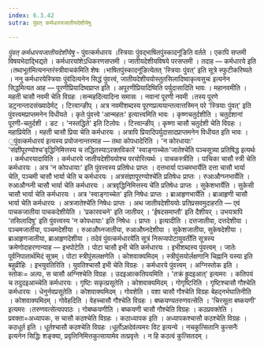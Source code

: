 ```yaml
---
index: 6.3.42
sutra: पुंवत् कर्मधारयजातीयदेशीयेषु

---
```

_पुंवत् कर्मधारयजातीयदेशीयेषु_ - पुंवत्कर्मधारय ।स्त्रियाः पुंवद्भाषितपुंस्कादनू॑ङिति वर्तते । एकापि सप्तमी विषयभेदाद्भिद्यते । कर्मधारयांशेऽधिकरणसप्तमी । जातीयदेशीयविषये परसप्तमी । तदाह — कर्मधारये इति ।तथाभूत॑मित्यनन्तरंस्त्रीवाचक॑मिति शेषः ।भाषितपुंस्कादनू॑ङित्येतत् 'स्त्रियाः पुंवत्' इति सूत्रे स्फुटीकरिष्यते । ननु कर्मधारयेस्त्रियाः पुंव॑दित्यनेन सिद्धं पुंवत्त्वं, जातीयदेशीययोस्तुतसिलादिष्वाकृत्वसुचः॑ इत्यनेन सिद्धमित्यत आह — पूरणीप्रियादिष्वप्राप्त इति । अपूरणीप्रियादिष्विति पर्युदासादिति भावः । महानवमीति । महती चासौ नवमी चेति विग्रहः ।सन्महदि॑त्यादिना समासः । नवानां पूरणी नवमी ।तस्य पूरणे डट्॒नान्तादसंख्यादेर्मट् । टित्त्वान्ङीप् । अत्र नवमीशब्दस्य पूरणप्रत्ययान्तत्वात्तस्मिन् परे 'स्त्रियाः पुंवत्' इति पुंवत्त्वमप्राप्तमनेन विधीयते । कृते पुंवत्त्वे 'आन्महतः' इत्यात्त्वमिति भावः । कृष्णचतुर्दशीति । चतुर्दशानां पूरणी-चतुर्दशी । डट । 'नस्तद्धिते' इति टिलोपः । टित्त्वान्ङीप् । कृष्णा चासौ चतुर्दशी चेति विग्रहः । महाप्रियेति । महती चासौ प्रिया चेति कर्मधारयः । अत्रापि प्रियादिपर्युदासादप्राप्तमनेन विधीयत इति भावः । ॒पुंवत्कर्मधारय॑ इत्यस्य प्रयोजनान्तरमाह — तथा कोपधादेरिति । 'न कोरधायाः' 'संज्ञीपूरण्योश्च'वृद्धिनिमित्तस्य च तद्धितस्याऽरक्तविकारे॑ 'स्वाङ्गाच्चेतः'जातेश्चे॑ति पञ्चसूत्र्या प्रतिषिद्ध इत्यर्थः । कर्मधारयादाविति । कर्मधारये जातीयदेशीययोश्च परयोरित्यर्थः । पाचकस्त्रीति । पाचिका चासौ स्त्री चेति कर्मधारयः । अत्र 'न कोपधायाः' इति पुंवत्त्वस्य प्रतिषेधः प्राप्तः । दत्तभार्या पञ्चमभार्येति दत्ता चासौ भार्या चेति, पञ्चमी चासौ भार्या चेति च कर्मधारयः । अत्रसंज्ञापूरण्योश्चे॑ति प्रतिषेधः प्राप्तः । रुआऔग्घ्नभार्येति । रुआऔग्घ्नी चासौ भार्या चेति कर्मधारयः । अत्रवृद्धिनिमित्तस्य चे॑ति प्रतिषेधः प्राप्तः । सुकेशभार्येति । सुकेसी चासौ भार्या चेति कर्मधारयः । अत्र 'स्वाङ्गाच्चेत' इति निषेधः प्राप्तः । ब्राआहृणभार्येति । ब्राआहृणी चासौ भार्या चेति कर्मधारयः । अत्रजातेश्चे॑ति निषेधः प्राप्तः । अथ जातीयदेशीययोः प्रतिप्रसवमुदाहरति — एवं पाचकजातीया पाचकदेशीयेति । 'प्रकारवचने' इति जातीयर् । 'ईषदसमाप्तौ' इति दैशीयर् । उभयत्रापि 'तसिलादिषु' इति पुंवत्त्वस्य 'न कोपधायाः' इति निषेधः । प्राप्तः । इत्यादीति । दत्तजातीया, दत्तदेशीया । पञ्चमजातीया, पञ्चमदेशीया । रुआऔघ्नजातीया, रुआऔघ्नदेशीया । सुकेशजातीया, सुकेषदेशीया । ब्राआहृणजातीया, ब्राआहृणदेशीया । तदेवं पुंवत्कर्मधारये॑ति सूत्रं निरूप्यपोटायुवती॑ति सूत्रस्य क्रमेणोदाहरणान्याह — इभपोटेति । पोटा चासौ इभी चेति कर्मधारयः । इभीशब्दस्य पुंवत्त्वम् । जातेः पूर्वनिपातार्थमिदं सूत्रम् । पोटा स्त्रीपुंसलक्षणेति । कोशवाक्यमिदम् । स्त्रीपुंसयोर्लक्षणानि चिह्नानि यस्या इति बहुव्रीहिः । इभयुवतिरिति । युवतिश्चासौ इभी चेति विग्रहः । कर्मधारये पुंवत्त्वम् । अग्निस्तोक इति । स्तोकः= अल्पः, स चासौ अग्निश्चेति विग्रहः । उदइआत्कतिपयमिति । 'तक्रं ह्रुदइआत्' इत्यमरः । कतिपयं च तदुदइआच्चेति कर्मधारयः । गृष्टिः सकृत्प्रसूतेति । कोशवाक्यमिदम् । गोगृष्टिरिति । गृष्टिश्चासौ गौश्चेति कर्मधारयः । धेनुर्नवप्रसूतेति । कोशवाक्यमिदम् । गोवशेति । वशा चासौ गौश्चेति विग्रहः बेहद्नर्भघातिनीति । कोशवाक्यमिदम् । गोवेहदिति । वेहच्चासौ गौश्चेति विग्रहः । बष्कयण्यतरुणवत्सेति । 'चिरसूता बष्कयणी' इत्यमरः ।तरुणवत्से॑त्यपपाठः । गोबष्कयणीति । बष्कयणी चासौ गौश्चेति विग्रहः । कठप्रवक्तेति । प्रवक्ता=अध्यापकः, स चासौ कठश्चेति विग्रहः । कठाध्यापक इति । अध्यापकश्चासौ कठश्चेति विग्रहः । कठधूर्त इति । धूर्तश्चासौ कठश्चेति विग्रहः ।धूर्तोऽक्षदेव॑त्यमरः विट इत्यन्ये । नचकुत्सितानि कुत्सनैः॑ इत्यनेन सिद्धिः शङ्क्या, प्रवृत्तिनिमित्तकुत्सायामेव तत्प्रवृत्तेः । न हि कठत्वं कुत्सितदम् ।